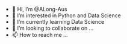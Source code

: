 - 👋 Hi, I’m @ALong-Aus
- 👀 I’m interested in Python and Data Science
- 🌱 I’m currently learning Data Science
- 💞️ I’m looking to collaborate on ...
- 📫 How to reach me ...

<!---
ALong-Aus/ALong-Aus is a ✨ special ✨ repository because its `README.md` (this file) appears on your GitHub profile.
You can click the Preview link to take a look at your changes.
--->

